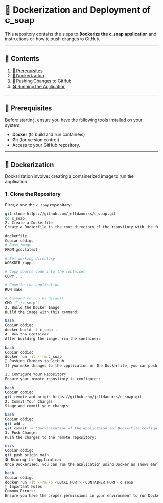 # 🚀 Dockerization and Deployment of c_soap

This repository contains the steps to **Dockerize the c_soap application** and instructions on how to push changes to GitHub.

---

## 📜 Contents

1. [🔧 Prerequisites](#-prerequisites)  
2. [🐳 Dockerization](#-dockerization)  
3. [🔗 Pushing Changes to GitHub](#-pushing-changes-to-github)  
4. [🛠️ Running the Application](#-running-the-application)  

---

## 🔧 Prerequisites

Before starting, ensure you have the following tools installed on your system:

- **Docker** (to build and run containers)  
- **Git** (for version control)  
- Access to your GitHub repository.

---

## 🐳 Dockerization

Dockerization involves creating a containerized image to run the application.

### 1. Clone the Repository

First, clone the `c_soap` repository:

```bash
git clone https://github.com/jeffdanurss/c_soap.git
cd c_soap
2. Create a Dockerfile
Create a Dockerfile in the root directory of the repository with the following content:

dockerfile
Copiar código
# Base image
FROM gcc:latest

# Set working directory
WORKDIR /app

# Copy source code into the container
COPY . .

# Compile the application
RUN make

# Command to run by default
CMD ["./c_soap"]
3. Build the Docker Image
Build the image with this command:

bash
Copiar código
docker build -t c_soap .
4. Run the Container
After building the image, run the container:

bash
Copiar código
docker run -it --rm c_soap
🔗 Pushing Changes to GitHub
If you make changes to the application or the Dockerfile, you can push them to GitHub using the following steps:

1. Configure Your Repository
Ensure your remote repository is configured:

bash
Copiar código
git remote add origin https://github.com/jeffdanurss/c_soap.git
2. Commit Your Changes
Stage and commit your changes:

bash
Copiar código
git add .
git commit -m "Dockerization of the application and Dockerfile configuration"
3. Push Changes
Push the changes to the remote repository:

bash
Copiar código
git push origin main
🛠️ Running the Application
Once Dockerized, you can run the application using Docker as shown earlier. If you need to expose ports or pass environment variables, you can do so with the following docker run command:

bash
Copiar código
docker run -it --rm -p <LOCAL_PORT>:<CONTAINER_PORT> c_soap
🛑 Important Notes
Common Errors:
Ensure you have the proper permissions in your environment to run Docker.
